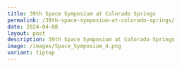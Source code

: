 ```yaml
---
title: 39th Space Symposium at Colorado Springs
permalink: /39th-space-symposium-at-colorado-springs/
date: 2024-04-08
layout: post
description: 39th Space Symposium at Colorado Springs
image: /images/Space_Symposium_4.png
variant: tiptap
---
```

